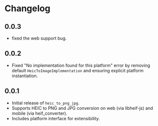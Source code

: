 # Changelog

## 0.0.3
- fixed the web support bug.

## 0.0.2
- Fixed "No implementation found for this platform" error by removing default `HeicToImageImplementation` and ensuring explicit platform instantiation.

## 0.0.1
- Initial release of `heic_to_png_jpg`.
- Supports HEIC to PNG and JPG conversion on web (via libheif-js) and mobile (via heif_converter).
- Includes platform interface for extensibility.